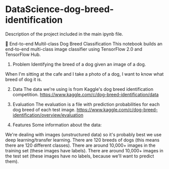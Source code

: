 # DataScience-dog-breed-identification
Description of the project included in the main ipynb file.


🐶 End-to-end Multil-class Dog Breed Classification
This notebook builds an end-to-end multi-class image classifier using TensorFlow 2.0 and TensorFlow Hub.

1. Problem
Identifying the breed of a dog given an image of a dog.

When I'm sitting at the cafe and I take a photo of a dog, I want to know what breed of dog it is.

2. Data
The data we're using is from Kaggle's dog breed identification competition. https://www.kaggle.com/c/dog-breed-identification/data

3. Evaluation
The evaluation is a file with prediction probabilities for each dog breed of each test image. https://www.kaggle.com/c/dog-breed-identification/overview/evaluation

4. Features
Some information about the data:

We're dealing with images (unstructured data) so it's probably best we use deep learning/transfer learning.
There are 120 breeds of dogs (this means there are 120 different classes).
There are around 10,000+ images in the training set (these images have labels).
There are around 10,000+ images in the test set (these images have no labels, because we'll want to predict them).

